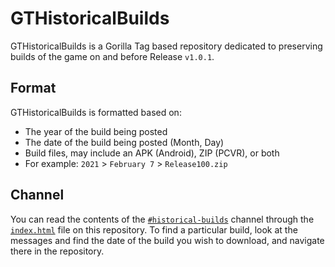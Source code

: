 # GTHistoricalBuilds
GTHistoricalBuilds is a Gorilla Tag based repository dedicated to preserving builds of the game on and before Release ``v1.0.1``. 
## Format
GTHistoricalBuilds is formatted based on:
- The year of the build being posted
- The date of the build being posted (Month, Day)
- Build files, may include an APK (Android), ZIP (PCVR), or both
- For example: ``2021`` > ``February 7`` > ``Release100.zip``
## Channel
You can read the contents of the [``#historical-builds``](https://discord.com/channels/671854243510091789/671857084291219505) channel through the [``index.html``](https://html-preview.github.io/?url=https://github.com/lunakittyyy/OldGTVersions/blob/main/index.html) file on this repository. To find a particular build, look at the messages and find the date of the build you wish to download, and navigate there in the repository.
